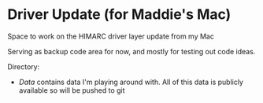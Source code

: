 # Driver Update (for Maddie's Mac)

Space to work on the HIMARC driver layer update from my Mac 

Serving as backup code area for now, and mostly for testing out code ideas. 

Directory: 
- *Data* contains data I'm playing around with. All of this data is publicly available so will be pushed to git